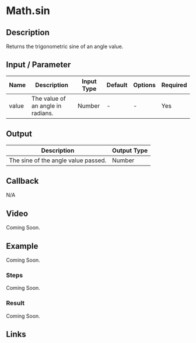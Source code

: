 # Math.sin

## Description

Returns the trigonometric sine of an angle value.

## Input / Parameter

| Name | Description | Input Type | Default | Options | Required |
| ------ | ------ | ------ | ------ | ------ | ------ |
| value | The value of an angle in radians. | Number | - | - | Yes |

## Output

| Description | Output Type |
| ------ | ------ |
| The sine of the angle value passed. | Number |

## Callback

N/A

## Video

Coming Soon.

<!-- Format: [![Video]({image-path}?raw=true)]({url-link}) -->

## Example

Coming Soon.

<!-- Share a scenario, like a user requirements. -->

### Steps

Coming Soon.

<!-- Show the steps and share some screenshots.

1. .....

Format: ![]({image-path}?raw=true) -->

### Result

Coming Soon.

<!-- Explain the output.

Format: ![]({image-path}?raw=true) -->

## Links